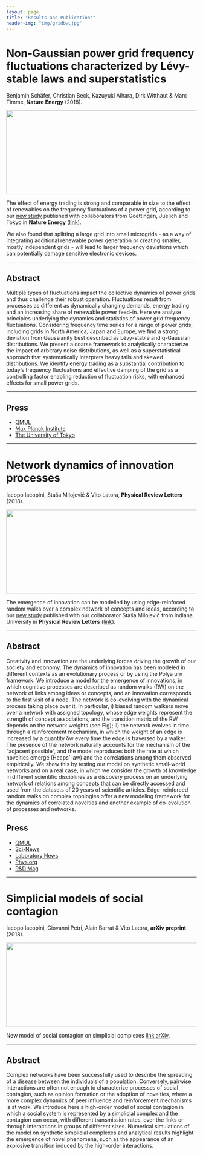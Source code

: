 ```yaml
---
layout: page
title: "Results and Publications"
header-img: "img/gridbw.jpg"
---
```


# Non-Gaussian power grid frequency fluctuations characterized by Lévy-stable laws and superstatistics
Benjamin Schäfer, Christian Beck, Kazuyuki Aihara, Dirk Witthaut & Marc Timme, **Nature Energy** (2018).

<div style="float:center;">
    <img src="https://iaciac.github.io/lobanet/img/GBFrequencyFluctuations.jpg" width="695" style="float:center;" height="222"/>
</div> 

The effect of energy trading is strong and comparable in size to the effect of renewables on the frequency fluctuations of a power grid, according to our [new study](https://www.nature.com/articles/s41560-017-0058-z) published with collaborators from Goettingen, Juelich and Tokyo in **Nature Energy** ([link](https://www.nature.com/articles/s41560-017-0058-z)).

We also found that splitting a large grid into small microgrids - as a way of integrating additional renewable power generation or creating smaller, mostly independent grids - will lead to larger frequency deviations which can potentially damage sensitive electronic devices.

---
## Abstract

Multiple types of fluctuations impact the collective dynamics of power grids and thus challenge their robust operation. Fluctuations result from processes as different as dynamically changing demands, energy trading and an increasing share of renewable power feed-in. Here we analyse principles underlying the dynamics and statistics of power grid frequency fluctuations. Considering frequency time series for a range of power grids, including grids in North America, Japan and Europe, we find a strong deviation from Gaussianity best described as Lévy-stable and q-Gaussian distributions. We present a coarse framework to analytically characterize the impact of arbitrary noise distributions, as well as a superstatistical approach that systematically interprets heavy tails and skewed distributions. We identify energy trading as a substantial contribution to today’s frequency fluctuations and effective damping of the grid as a controlling factor enabling reduction of fluctuation risks, with enhanced effects for small power grids.

---

## Press 

+ [QMUL](http://www.qmul.ac.uk/media/news/2018/se/impact-of-renewables-and-trading-on-power-grid-frequency-fluctuations.html)
+ [Max Planck Institute](https://www.ds.mpg.de/3175148/180108-pm-netzwerke)
+ [The University of Tokyo](https://iaciac.github.io/lobanet/docs/press-release-japan.pdf)

---

# Network dynamics of innovation processes
Iacopo Iacopini, Staša Milojević & Vito Latora, **Physical Review Letters** (2018).

<div style="float:center;">
    <img src="https://iaciac.github.io/lobanet/img/ERRW.png" width="695" style="float:center;" height="222"/>
</div> 

The emergence of innovation can be modelled by using edge-reinfoced random walks over a complex network of concepts and ideas, according to our [new study](https://journals.aps.org/prl/abstract/10.1103/PhysRevLett.120.048301) published with our collaborator Staša Milojević from Indiana University in **Physical Review Letters** ([link](https://journals.aps.org/prl/abstract/10.1103/PhysRevLett.120.048301)).

---
## Abstract

Creativity and innovation are the underlying forces driving the growth of our society and economy. The dynamics of innovation has been modeled in different contexts as an evolutionary process or by using the Polya urn framework. We introduce a model for the emergence of innovations, in which cognitive processes are described as random walks (RW) on the network of links among ideas or concepts, and an innovation corresponds to the first visit of a node. The network is co-evolving with the dynamical process taking place over it. In particular, i) biased random walkers move over a network with assigned topology, whose edge weights represent the strength of concept associations, and the transition matrix of the RW depends on the network weights (see Fig); ii) the network evolves in time through a reinforcement mechanism, in which the weight of an edge is increased by a quantity δw every time the edge is traversed by a walker. The presence of the network naturally accounts for the mechanism of the “adjacent possible”, and the model reproduces both the rate at which novelties emerge (Heaps’ law) and the correlations among them observed empirically. We show this by testing our model on synthetic small-world networks and on a real case, in which we consider the growth of knowledge in different scientific disciplines as a discovery process on an underlying network of relations among concepts that can be directly accessed and used from the datasets of 20 years of scientific articles. Edge-reinforced random walks on complex topologies offer a new modeling framework for the dynamics of correlated novelties and another example of co-evolution of processes and networks.

## Press 

+ [QMUL](https://www.qmul.ac.uk/media/news/2018/se/mathematicians-develop-model-for-how-new-ideas-emerge-.html)
+ [Sci-News](http://www.sci-news.com/othersciences/mathematics/mathematical-model-innovations-05683.html)
+ [Laboratory News](https://www.labnews.co.uk/news/consider-mathematically-modelled-12-02-2018/)
+ [Phys.org](https://phys.org/news/2018-01-mathematicians-ideas-emerge.html)
+ [R&D Mag](https://www.rdmag.com/news/2018/01/mathematicians-develop-model-how-new-ideas-emerge)

---

# Simplicial models of social contagion
Iacopo Iacopini, Giovanni Petri, Alain Barrat & Vito Latora, **arXiv preprint** (2018).

<div style="float:center;">
    <img src="https://iaciac.github.io/lobanet/img/simplagion.png" width="695" style="float:center;" height="222"/>
</div> 

New model of social contagion on simplicial complexes [link arXiv](https://arxiv.org/pdf/1810.07031.pdf).

---
## Abstract

Complex networks have been successfully used to describe the spreading of a disease between the
individuals of a population. Conversely, pairwise interactions are often not enough to characterize
processes of social contagion, such as opinion formation or the adoption of novelties, where a more
complex dynamics of peer influence and reinforcement mechanisms is at work. We introduce here a
high-order model of social contagion in which a social system is represented by a simplicial complex
and the contagion can occur, with different transmission rates, over the links or through interactions
in groups of different sizes. Numerical simulations of the model on synthetic simplicial complexes
and analytical results highlight the emergence of novel phenomena, such as the appearance of an
explosive transition induced by the high-order interactions.
